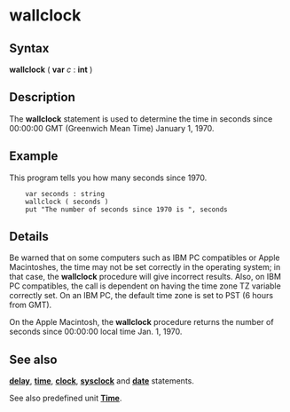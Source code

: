 
# wallclock

## Syntax
**wallclock** ( **var** _c_ : **int** )

## Description
The **wallclock** statement is used to determine the time in seconds since 00:00:00 GMT (Greenwich Mean Time) January 1, 1970.


## Example
This program tells you how many seconds since 1970.

        var seconds : string
        wallclock ( seconds )
        put "The number of seconds since 1970 is ", seconds
## Details
Be warned that on some computers such as IBM PC compatibles or Apple Macintoshes, the time may not be set correctly in the operating system; in that case, the **wallclock** procedure will give incorrect results. Also, on IBM PC compatibles, the call is dependent on having the time zone TZ variable correctly set. On an IBM PC, the default time zone is set to PST (6 hours from GMT).

On the Apple Macintosh, the **wallclock** procedure returns the number of seconds since 00:00:00 local time Jan. 1, 1970.


## See also
**[delay](delay.html)**, **[time](time.html)**, **[clock](clock.html)**, **[sysclock](sysclock.html)** and **[date](date.html)** statements.

See also predefined unit **[Time](timemodule.html)**.

